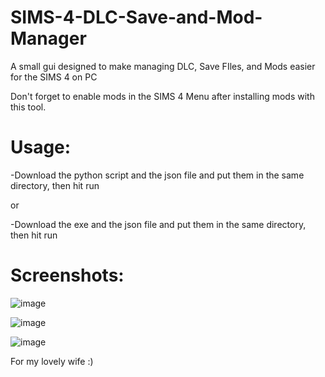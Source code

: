 # SIMS-4-DLC-Save-and-Mod-Manager
A small gui designed to make managing DLC, Save FIles, and Mods easier for the SIMS 4 on PC

Don't forget to enable mods in the SIMS 4 Menu after installing mods with this tool. 

# Usage:
-Download the python script and the json file and put them in the same directory, then hit run

or

-Download the exe and the json file and put them in the same directory, then hit run

# Screenshots:
![image](https://github.com/user-attachments/assets/b29c57da-a624-4677-bae0-e12ee72d5863)

![image](https://github.com/user-attachments/assets/4bbbd29c-016a-48b1-a351-1492ff744caa)

![image](https://github.com/user-attachments/assets/bcb34548-bb41-408e-b871-66743c92fd4b)

For my lovely wife :)
